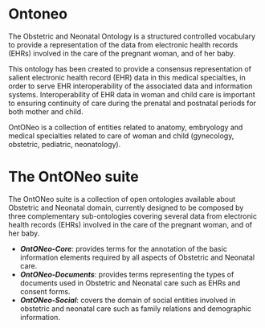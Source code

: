 # Ontoneo

The Obstetric and Neonatal Ontology is a structured controlled vocabulary to provide a representation of the data from electronic health records (EHRs) involved in the care of the pregnant woman, and of her baby.

This ontology has been created to provide a consensus representation of salient electronic health record (EHR) data in this medical specialties, in order to serve EHR interoperability of the associated data and information systems. Interoperability of EHR data in woman and child care is important to ensuring continuity of care during the prenatal and postnatal periods for both mother and child.

OntONeo  is a collection of entities related to anatomy, embryology and medical specialties related to care of woman and child (gynecology, obstetric, pediatric, neonatology).

# The OntONeo suite

The OntONeo suite is a collection of open ontologies available about Obstetric and Neonatal domain, currently designed to be composed by three complementary sub-ontologies covering several data from electronic health records (EHRs) involved in the care of the pregnant woman, and of her baby.
<ul>
<li><em><strong>OntONeo-Core</strong></em>: provides terms for the annotation of the basic information elements required by all aspects of Obstetric and Neonatal care.</li> 
<li><em><strong>OntONeo-Documents</strong></em>: provides terms representing the types of documents used in Obstetric and Neonatal care such as EHRs and consent forms.</li> 
<li><em><strong>OntONeo-Social</strong></em>: covers the domain of social entities involved in obstetric and neonatal care such as family relations and demographic information.</li>
</ul>
